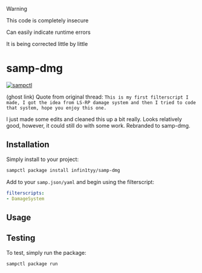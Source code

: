 > [!Warning]
> This code is completely insecure
>
> Can easily indicate runtime errors
>
> It is being corrected little by little

# samp-dmg

[![sampctl](https://img.shields.io/badge/sampctl-samp--dmg-2f2f2f.svg?style=for-the-badge)](https://github.com/infin1tyy/samp-dmg)

<!--
Short description of your library, why it's useful, some examples, pictures or
videos. Link to your forum release thread too.

Remember: You can use "forumfmt" to convert this readme to forum BBCode!

What the sections below should be used for:

`## Installation`: Leave this section un-edited unless you have some specific
additional installation procedure.

`## Testing`: Whether your library is tested with a simple `main()` and `print`,
unit-tested, or demonstrated via prompting the player to connect, you should
include some basic information for users to try out your code in some way.

And finally, maintaining your version number`:

* Follow [Semantic Versioning](https://semver.org/)
* When you release a new version, update `VERSION` and `git tag` it
* Versioning is important for sampctl to use the version control features

Happy Pawning!
-->
(ghost link) Quote from original thread: `This is my first filterscript I made, I got the idea from LS-RP damage system and then I tried to code that system, hope you enjoy this one.`

I just made some edits and cleaned this up a bit really. Looks relatively good, however, it could still do with some work.
Rebranded to samp-dmg.

## Installation

Simply install to your project:

```bash
sampctl package install infin1tyy/samp-dmg
```

Add to your `samp.json/yaml` and begin using the filterscript:

```yml
filterscripts:
- DamageSystem
```

## Usage

<!--
Write your code documentation or examples here. If your library is documented in
the source code, direct users there. If not, list your API and describe it well
in this section. If your library is passive and has no API, simply omit this
section.
-->

## Testing

<!--
Depending on whether your package is tested via in-game "demo tests" or
y_testing unit-tests, you should indicate to readers what to expect below here.
-->

To test, simply run the package:

```bash
sampctl package run
```
